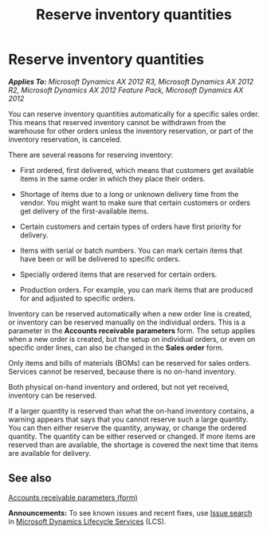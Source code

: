 ﻿---
title: Reserve inventory quantities
TOCTitle: Reserve inventory quantities
ms:assetid: 715c0737-fcab-43dc-b5fd-549105d708a8
ms:mtpsurl: https://technet.microsoft.com/en-us/library/Aa549962(v=AX.60)
ms:contentKeyID: 36058067
ms.date: 04/18/2014
mtps_version: v=AX.60
---

# Reserve inventory quantities 


_**Applies To:** Microsoft Dynamics AX 2012 R3, Microsoft Dynamics AX 2012 R2, Microsoft Dynamics AX 2012 Feature Pack, Microsoft Dynamics AX 2012_

You can reserve inventory quantities automatically for a specific sales order. This means that reserved inventory cannot be withdrawn from the warehouse for other orders unless the inventory reservation, or part of the inventory reservation, is canceled.

There are several reasons for reserving inventory:

  - First ordered, first delivered, which means that customers get available items in the same order in which they place their orders.

  - Shortage of items due to a long or unknown delivery time from the vendor. You might want to make sure that certain customers or orders get delivery of the first-available items.

  - Certain customers and certain types of orders have first priority for delivery.

  - Items with serial or batch numbers. You can mark certain items that have been or will be delivered to specific orders.

  - Specially ordered items that are reserved for certain orders.

  - Production orders. For example, you can mark items that are produced for and adjusted to specific orders.

Inventory can be reserved automatically when a new order line is created, or inventory can be reserved manually on the individual orders. This is a parameter in the **Accounts receivable parameters** form. The setup applies when a new order is created, but the setup on individual orders, or even on specific order lines, can also be changed in the **Sales order** form.

Only items and bills of materials (BOMs) can be reserved for sales orders. Services cannot be reserved, because there is no on-hand inventory.

Both physical on-hand inventory and ordered, but not yet received, inventory can be reserved.

If a larger quantity is reserved than what the on-hand inventory contains, a warning appears that says that you cannot reserve such a large quantity. You can then either reserve the quantity, anyway, or change the ordered quantity. The quantity can be either reserved or changed. If more items are reserved than are available, the shortage is covered the next time that items are available for delivery.

## See also

[Accounts receivable parameters (form)](https://technet.microsoft.com/en-us/library/aa576993\(v=ax.60\))

  
**Announcements:** To see known issues and recent fixes, use [Issue search](http://go.microsoft.com/fwlink/?linkid=389258) in [Microsoft Dynamics Lifecycle Services](http://go.microsoft.com/fwlink/?linkid=306505) (LCS).

